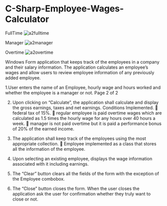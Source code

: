 # C-Sharp-Employee-Wages-Calculator

FullTime
![a2fulltime](https://cloud.githubusercontent.com/assets/27964815/26606580/75f9cb5e-4560-11e7-9cf4-f6a20d6842d0.PNG)

Manager
![a2manager](https://cloud.githubusercontent.com/assets/27964815/26606618/90f48a0c-4560-11e7-877d-e9366afe6001.PNG)

Overtime
![a2overtime](https://cloud.githubusercontent.com/assets/27964815/26606667/c5d5ebd0-4560-11e7-8fab-cdeef4f4ea41.PNG)



 Windows Form application that keeps track of the employees in a company and their salary information.
 The application calculates an employee’s wages and allow users to review employee information of any previously 
 added employee. 
 
1.User enters the name of an Employee, hourly wage and hours worked and whether the employee is a manager or not. 
Page 2 of 2 


 
2. Upon clicking on “Calculate”, the application shall calculate and display the gross earnings, taxes and net earnings. 
Conditions Implemented. 
 federal tax of 15%. 
 regular employee is paid overtime wages which are calculated as 1.5 times the hourly wage for any hours over 40 hours a week.
 manager is not paid overtime but it is paid a performance bonus of 20% of the earned income. 


3. The application shall keep track of the employees using the most appropriate collection. 
 Employee implemented as a class that stores all the information of the employee. 

4. Upon selecting an existing employee, displays the wage information associated with it including earnings. 
5. The “Clear” button clears all the fields of the form with the exception of the Employee combobox. 
6. The “Close” button  closes the form. When the user closes the application ask the user for confirmation whether they truly want to close or not. 
 
